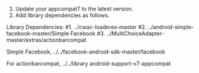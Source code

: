 1. Update your appcompat7 to the latest version. 
2. Add library dependencies as follows. 

Library Dependencies: 
#1. ../cwac-loaderex-master
#2. ../android-simple-facebook-master/Simple Facebook
#3. ../MultiChoiceAdapter-master/extras/actionbarcompat

Simple Facebook, 
../../facebook-android-sdk-master/facebook

For actionbarcompat, 
../../library 
android-support-v7-appcompat
